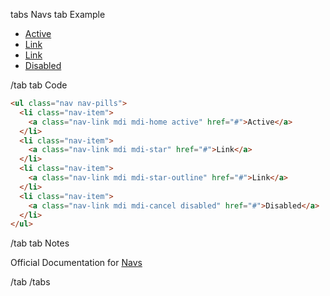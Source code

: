 tabs Navs
tab Example

<ul class="nav nav-pills">
  <li class="nav-item">
    <a class="nav-link mdi mdi-home active" href="#">Active</a>
  </li>
  <li class="nav-item">
    <a class="nav-link mdi mdi-star" href="#">Link</a>
  </li>
  <li class="nav-item">
    <a class="nav-link mdi mdi-star-outline" href="#">Link</a>
  </li>
  <li class="nav-item">
    <a class="nav-link mdi mdi-cancel disabled" href="#">Disabled</a>
  </li>
</ul>

/tab
tab Code

```html
<ul class="nav nav-pills">
  <li class="nav-item">
    <a class="nav-link mdi mdi-home active" href="#">Active</a>
  </li>
  <li class="nav-item">
    <a class="nav-link mdi mdi-star" href="#">Link</a>
  </li>
  <li class="nav-item">
    <a class="nav-link mdi mdi-star-outline" href="#">Link</a>
  </li>
  <li class="nav-item">
    <a class="nav-link mdi mdi-cancel disabled" href="#">Disabled</a>
  </li>
</ul>
```

/tab
tab Notes

Official Documentation for <a href="https://getbootstrap.com/docs/4.0/components/navs/" target="_blank">Navs</a>

/tab
/tabs